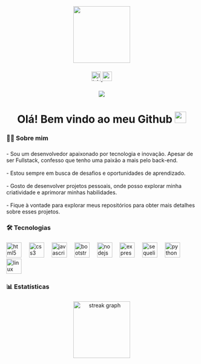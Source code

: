 <div align="center">
  <img height="150" src="https://media1.giphy.com/media/v1.Y2lkPTc5MGI3NjExODIzMDFnMnhoNjVqbXp2bmhoYWk0dndhZmN3aDk5aG1lc2ZqdG0xeiZlcD12MV9pbnRlcm5hbF9naWZfYnlfaWQmY3Q9cw/5eLDrEaRGHegx2FeF2/giphy.gif"  />
</div>

###

<div align="center">
  <a href="https://www.linkedin.com/in/romilson-ribeiro/" target="_blank">
    <img src="https://img.shields.io/static/v1?message=LinkedIn&logo=linkedin&label=&color=0077B5&logoColor=white&labelColor=&style=for-the-badge" height="25" alt="linkedin logo"  />
  </a>
  <a href="mailto:romilson.2r@gmail.com" target="_blank">
    <img src="https://img.shields.io/static/v1?message=Gmail&logo=gmail&label=&color=D14836&logoColor=white&labelColor=&style=for-the-badge" height="25" alt="gmail logo"  />
  </a>
</div>

###

<div align="center">
  <img src="https://visitor-badge.laobi.icu/badge?page_id=ribeiro-dev.ribeiro-dev&"  />
</div>

###

<h1 align="center">Olá! Bem vindo ao meu Github <img src="https://raw.githubusercontent.com/iampavangandhi/iampavangandhi/master/gifs/Hi.gif" width="30px"></h1>

###

<h3 align="left">👩‍💻  Sobre mim</h3>

###

<p align="left">- Sou um desenvolvedor apaixonado por tecnologia e inovação. Apesar de ser Fullstack, confesso que tenho uma paixão a mais pelo back-end.<br><br> - Estou sempre em busca de desafios e oportunidades de aprendizado.<br><br>- Gosto de desenvolver projetos pessoais, onde posso explorar minha criatividade e aprimorar minhas habilidades.<br><br>- Fique à vontade para explorar meus repositórios para obter mais detalhes sobre esses projetos.</p>

###

<h3 align="left">🛠 Tecnologias</h3>

###

<div align="left">
  <img src="https://cdn.jsdelivr.net/gh/devicons/devicon/icons/html5/html5-original.svg" height="40" alt="html5 logo"  />
  <img width="12" />
  <img src="https://cdn.jsdelivr.net/gh/devicons/devicon/icons/css3/css3-original.svg" height="40" alt="css3 logo"  />
  <img width="12" />
  <img src="https://cdn.jsdelivr.net/gh/devicons/devicon/icons/javascript/javascript-original.svg" height="40" alt="javascript logo"  />
  <img width="12" />
  <img src="https://cdn.jsdelivr.net/gh/devicons/devicon/icons/bootstrap/bootstrap-original.svg" height="40" alt="bootstrap logo"  />
  <img width="12" />
  <img src="https://cdn.jsdelivr.net/gh/devicons/devicon/icons/nodejs/nodejs-original.svg" height="40" alt="nodejs logo"  />
  <img width="12" />
  <img src="https://skillicons.dev/icons?i=express" height="40" alt="express logo"  />
  <img width="12" />
  <img src="https://cdn.jsdelivr.net/gh/devicons/devicon/icons/sequelize/sequelize-original.svg" height="40" alt="sequelize logo"  />
  <img width="12" />
  <img src="https://cdn.jsdelivr.net/gh/devicons/devicon/icons/python/python-original.svg" height="40" alt="python logo"  />
  <img width="12" />
  <img src="https://cdn.jsdelivr.net/gh/devicons/devicon/icons/linux/linux-original.svg" height="40" alt="linux logo"  />
</div>

###

<h3 align="left">📊   Estatísticas</h3>

###

<div align="center">
  <img src="https://streak-stats.demolab.com?user=ribeiro-dev&locale=pt-br&mode=weekly&theme=tokyonight&hide_border=false&border_radius=5&order=3" height="150" alt="streak graph"  />
</div>

###

